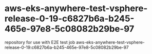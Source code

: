 # aws-eks-anywhere-test-vsphere-release-0-19-c6827b6a-b245-465e-97e8-5c08082b29be-97
repository for use with E2E test job aws-eks-anywhere-test-vsphere-release-0-19:c6827b6a-b245-465e-97e8-5c08082b29be-97
